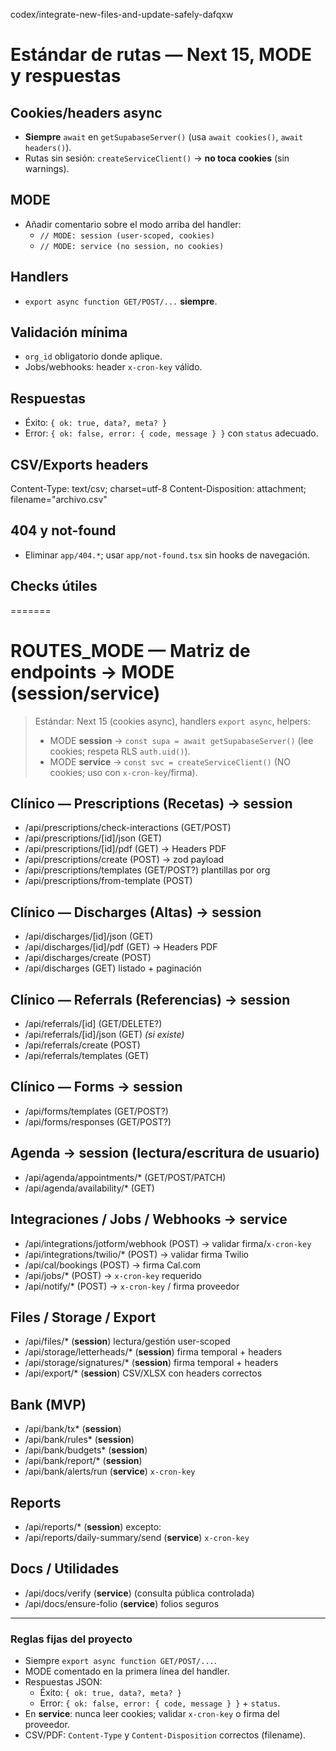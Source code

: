 codex/integrate-new-files-and-update-safely-dafqxw
# Estándar de rutas — Next 15, MODE y respuestas

## Cookies/headers async
- **Siempre** `await` en `getSupabaseServer()` (usa `await cookies()`, `await headers()`).
- Rutas sin sesión: `createServiceClient()` → **no toca cookies** (sin warnings).

## MODE
- Añadir comentario sobre el modo arriba del handler:
  - `// MODE: session (user-scoped, cookies)`
  - `// MODE: service (no session, no cookies)`

## Handlers
- `export async function GET/POST/...` **siempre**.

## Validación mínima
- `org_id` obligatorio donde aplique.
- Jobs/webhooks: header `x-cron-key` válido.

## Respuestas
- Éxito: `{ ok: true, data?, meta? }`
- Error: `{ ok: false, error: { code, message } }` con `status` adecuado.

## CSV/Exports headers


Content-Type: text/csv; charset=utf-8
Content-Disposition: attachment; filename="archivo.csv"


## 404 y not-found
- Eliminar `app/404.*`; usar `app/not-found.tsx` sin hooks de navegación.

## Checks útiles
=======
# ROUTES_MODE — Matriz de endpoints → MODE (session/service)

> Estándar: Next 15 (cookies async), handlers `export async`, helpers:
> - MODE **session** → `const supa = await getSupabaseServer()` (lee cookies; respeta RLS `auth.uid()`).
> - MODE **service** → `const svc = createServiceClient()` (NO cookies; uso con `x-cron-key`/firma).

## Clínico — Prescriptions (Recetas) → **session**
- /api/prescriptions/check-interactions      (GET/POST)
- /api/prescriptions/[id]/json               (GET)
- /api/prescriptions/[id]/pdf                (GET) → Headers PDF
- /api/prescriptions/create                  (POST) → zod payload
- /api/prescriptions/templates               (GET/POST?) plantillas por org
- /api/prescriptions/from-template           (POST)

## Clínico — Discharges (Altas) → **session**
- /api/discharges/[id]/json                  (GET)
- /api/discharges/[id]/pdf                   (GET) → Headers PDF
- /api/discharges/create                     (POST)
- /api/discharges                            (GET) listado + paginación

## Clínico — Referrals (Referencias) → **session**
- /api/referrals/[id]                        (GET/DELETE?)
- /api/referrals/[id]/json                   (GET) *(si existe)*
- /api/referrals/create                      (POST)
- /api/referrals/templates                   (GET)

## Clínico — Forms → **session**
- /api/forms/templates                       (GET/POST?)
- /api/forms/responses                       (GET/POST?)

## Agenda → **session** (lectura/escritura de usuario)
- /api/agenda/appointments/*                 (GET/POST/PATCH)
- /api/agenda/availability/*                 (GET)

## Integraciones / Jobs / Webhooks → **service**
- /api/integrations/jotform/webhook          (POST) → validar firma/`x-cron-key`
- /api/integrations/twilio/*                 (POST) → validar firma Twilio
- /api/cal/bookings                          (POST) → firma Cal.com
- /api/jobs/*                                (POST) → `x-cron-key` requerido
- /api/notify/*                              (POST) → `x-cron-key` / firma proveedor

## Files / Storage / Export
- /api/files/*                               (**session**) lectura/gestión user-scoped
- /api/storage/letterheads/*                 (**session**) firma temporal + headers
- /api/storage/signatures/*                  (**session**) firma temporal + headers
- /api/export/*                              (**session**) CSV/XLSX con headers correctos

## Bank (MVP)
- /api/bank/tx*                              (**session**)
- /api/bank/rules*                           (**session**)
- /api/bank/budgets*                         (**session**)
- /api/bank/report/*                         (**session**)
- /api/bank/alerts/run                       (**service**) `x-cron-key`

## Reports
- /api/reports/*                             (**session**) excepto:
- /api/reports/daily-summary/send            (**service**) `x-cron-key`

## Docs / Utilidades
- /api/docs/verify                           (**service**) (consulta pública controlada)
- /api/docs/ensure-folio                     (**service**) folios seguros

---

### Reglas fijas del proyecto
- Siempre `export async function GET/POST/...`.
- MODE comentado en la primera línea del handler.
- Respuestas JSON:
  - Éxito: `{ ok: true, data?, meta? }`
  - Error: `{ ok: false, error: { code, message } }` + `status`.
- En **service**: nunca leer cookies; validar `x-cron-key` o firma del proveedor.
- CSV/PDF: `Content-Type` y `Content-Disposition` correctos (filename).


